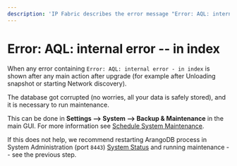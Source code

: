 ```yaml
---
description: 'IP Fabric describes the error message "Error: AQL: internal error - in index that may occur" and how to fix it.'
---
```


# Error: AQL: internal error -- in index

When any error containing `Error: AQL: internal error - in index` is
shown after any main action after upgrade (for example after Unloading
snapshot or starting Network discovery).

The database got corrupted (no worries, all your data is safely
stored), and it is necessary to run maintenance.

This can be done in **Settings --> System --> Backup & Maintenance** in the main GUI.
For more information see [Schedule System Maintenance](../../../../IP_Fabric_Settings/system/Backup_and_Maintenance/system_maintenance.md).

If this does not help, we recommend restarting ArangoDB process in
System Administration (port `8443`) [System Status](../../../../System_Administration/System_Administration_UI/system_status.md) and
running maintenance -- see the previous step.
